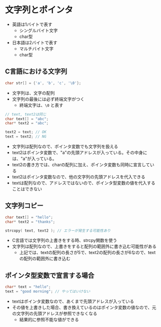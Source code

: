 # 文字列とポインタ

- 英語は1バイトで表す
  - シングルバイト文字
  - char型
- 日本語は2バイトで表す
  - マルチバイト文字
  - char型

## C言語における文字列

```c:sample.c
char str[] = {'a', 'b', 'c', '\0'};
```  

- 文字列は、文字の配列
- 文字列の最後には必ず終端文字がつく
  - 終端文字は、`\0` と表す

```c:sample.c
// text, text2は同じ
char text[] = "abc";
char* text2 = "abc";

text2 = text; // OK
text = text2; // NG
```

- 文字列は配列なので、ポインタ変数でも文字列を扱える
- text2はポインタ変数で、"a"の先頭アドレスが入っている。その中身には、"a"が入っている。
- text2の書き方では、charの配列に加え、ポインタ変数も同時に宣言している
- text2はポインタ変数なので、他の文字列の先頭アドレスを代入できる
- textは配列なので、アドレスではないので、ポインタ型変数の値を代入することはできない

## 文字列コピー

```c:sample.c
char text[] = "hello";
char* text2 = "thanks";

strcopy( text, text2 ); // エラーが発生する可能性あり
```

- C言語では文字列の上書きをする時、strcpy関数を使う
- 文字列は配列なので、上書きをすると配列の範囲外に書き込む可能性がある
  - 上記では、textの配列の長さが5で、text2の配列の長さが6なので、textの配列の範囲外に書き込む

## ポインタ型変数で宣言する場合

```c:sample.c
char* text = "hello";
text = "good morning"; // やってはいけない
```

- textはポインタ変数なので、あくまで先頭アドレスが入っている
- その値を上書きした場合、書き換えているのはポインタ変数の値なので、元の文字列の先頭アドレスが参照できなくなる  
  - 結果的に参照不能な値ができる
